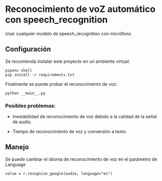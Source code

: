 # Reconocimiento de voZ automático con speech_recognition

Usar cualquier modelo de speech_recognition con micrófono.

## Configuración

Se recomienda instalar este proyecto en un ambiente virtual.

```
pipenv shell
pip install -r requirements.txt

```

Finalmente se puede probar el reconocimiento de voz:

```
python __main__.py
```

### Posibles problemas:

* Inestabilidad de reconocimiento de voz debido a la calidad de la señal de audio. 

* Tiempo de reconocimiento de voz y conversión a texto. 


## Manejo

Se puede cambiar el idioma de reconocimiento de voz en el parámetro de Language

```
value = r.recognize_google(audio, language="es")

```

